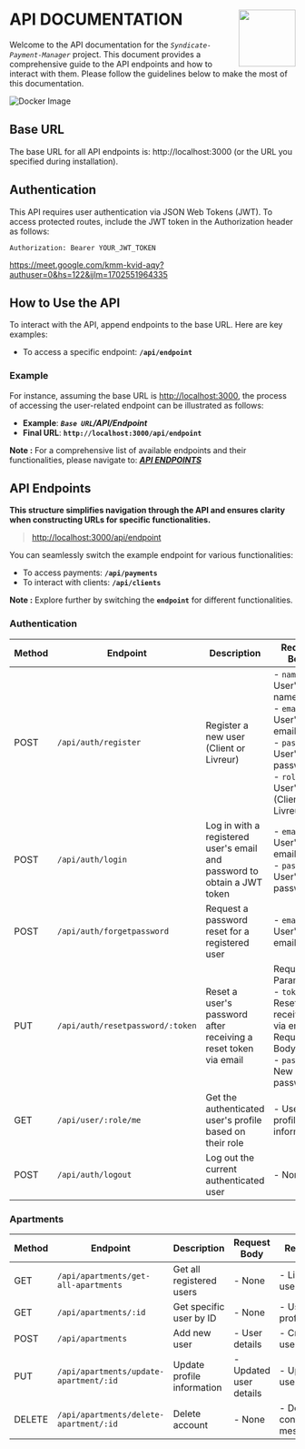 # API DOCUMENTATION <img src="https://keenethics.com/wp-content/uploads/2022/01/rest-api-1.svg" width="100" align="right">

Welcome to the API documentation for the *`Syndicate-Payment-Manager`* project. This document provides a comprehensive guide to the API endpoints and how to interact with them. Please follow the guidelines below to make the most of this documentation.

![Docker Image](https://media.geeksforgeeks.org/wp-content/cdn-uploads/20230630120346/What-is-REST-API.png)

## Base URL

The base URL for all API endpoints is: http://localhost:3000 (or the URL you specified during installation).

## Authentication

This API requires user authentication via JSON Web Tokens (JWT). To access protected routes, include the JWT token in the Authorization header as follows:

```plaintext
Authorization: Bearer YOUR_JWT_TOKEN
```
https://meet.google.com/kmm-kvid-aqy?authuser=0&hs=122&ijlm=1702551964335
## How to Use the API

To interact with the API, append endpoints to the base URL. Here are key examples:

- To access a specific endpoint: **`/api/endpoint`**

### Example

For instance, assuming the base URL is [http://localhost:3000](http://localhost:3000), the process of accessing the user-related endpoint can be illustrated as follows:

- **Example**: **_`Base URL`/API/Endpoint_**
- **Final URL**: **`http://localhost:3000/api/endpoint`**

**Note :** For a comprehensive list of available endpoints and their functionalities, please navigate to: _**[API ENDPOINTS](#api-endpoints)**_

## API Endpoints

**This structure simplifies navigation through the API and ensures clarity when constructing URLs for specific functionalities.**

> [http://localhost:3000/api/endpoint](http://localhost:3000)

You can seamlessly switch the example endpoint for various functionalities:

- To access payments: **`/api/payments`**
- To interact with clients: **`/api/clients`**

**Note :** Explore further by switching the **`endpoint`** for different functionalities.

### Authentication

| Method | Endpoint                         | Description                                                              | Request Body                                                                                                                   | Response                                                                               | Access Control             |
| ------ | -------------------------------- | ------------------------------------------------------------------------ | ------------------------------------------------------------------------------------------------------------------------------ | -------------------------------------------------------------------------------------- | -------------------------- |
| POST   | `/api/auth/register`             | Register a new user (Client or Livreur)                                  | - `name`: User's name<br>- `email`: User's email<br>- `password`: User's password<br>- `role`: User's role (Client or Livreur) | - `id`: User ID<br>- `name`: User name<br>- `email`: User email<br>- `role`: User role | ***Public***               |
| POST   | `/api/auth/login`                | Log in with a registered user's email and password to obtain a JWT token | - `email`: User's email<br>- `password`: User's password                                                                       | JWT token                                                                              | ***Public***               |
| POST   | `/api/auth/forgetpassword`       | Request a password reset for a registered user                           | - `email`: User's email                                                                                                        | Confirmation message                                                                   | ***Public***               |
| PUT    | `/api/auth/resetpassword/:token` | Reset a user's password after receiving a reset token via email          | Request Parameters:<br>- `token`: Reset token received via email<br>Request Body:<br>- `password`: New password                | Confirmation message                                                                   | ***Public***               |
| GET    | `/api/user/:role/me`             | Get the authenticated user's profile based on their role                 | - User profile information                                                                                                     | User profile information                                                               | ***Private (Role-Based)*** |
| POST   | `/api/auth/logout`               | Log out the current authenticated user                                   | - None                                                                                                                         | Logout confirmation message                                                            | ***Private***              |


### Apartments

| Method | Endpoint                               | Description                       | Request Body           | Response                         | Access Control |
| ------ | -------------------------------------- | --------------------------------- | ---------------------- | -------------------------------- | -------------- |
| GET    | `/api/apartments/get-all-apartments`   | Get all registered users          | - None                 | - List of user profiles          | ***Private***  |
| GET    | `/api/apartments/:id`                  | Get specific user by ID           | - None                 | - User profile by ID             | ***Private***  |
| POST   | `/api/apartments`                      | Add new user                      | - User details         | - Created user profile           | ***Admin***    |
| PUT    | `/api/apartments/update-apartment/:id` | Update profile information        | - Updated user details | - Updated user profile           | ***Private***  |
| DELETE | `/api/apartments/delete-apartment/:id` | Delete account                    | - None                 | - Deletion confirmation message  | ***Private***  |

